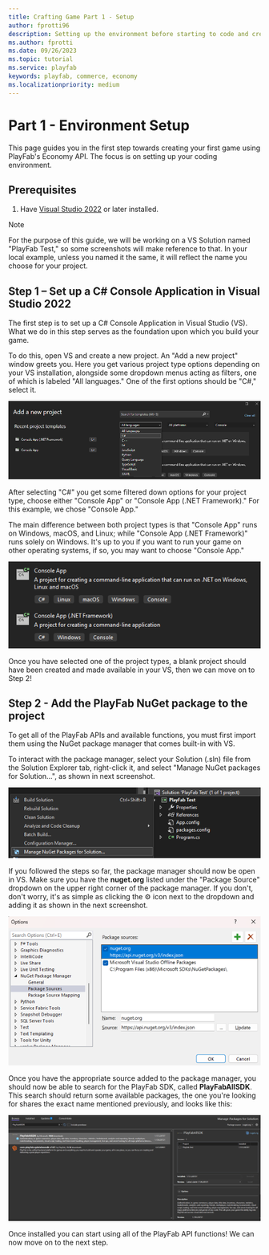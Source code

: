 ```yaml
---
title: Crafting Game Part 1 - Setup
author: fprotti96
description: Setting up the environment before starting to code and creating items.
ms.author: fprotti
ms.date: 09/26/2023
ms.topic: tutorial
ms.service: playfab
keywords: playfab, commerce, economy
ms.localizationpriority: medium
---
```


# Part 1 - Environment Setup

This page guides you in the first step towards creating your first game using PlayFab's Economy API. The focus is on setting up your coding environment.

## Prerequisites

1. Have [Visual Studio 2022](https://visualstudio.microsoft.com/downloads/) or later installed.

> [!NOTE]
> For the purpose of this guide, we will be working on a VS Solution named "PlayFab Test," so some screenshots will make reference to that. In your local example, unless you named it the same, it will reflect the name you choose for your project.

## Step 1 – Set up a C# Console Application in Visual Studio 2022

The first step is to set up a C# Console Application in Visual Studio (VS). What we do in this step serves as the foundation upon which you build your game.

To do this, open VS and create a new project. An "Add a new project" window greets you. Here you get various project type options depending on your VS installation, alongside some dropdown menus acting as filters, one of which is labeled "All languages." One of the first options should be "C#," select it.

![VS Language Selector](../../media/crafting-game-images/vs-lang-select.png)

After selecting "C#" you get some filtered down options for your project type, choose either "Console App" or "Console App (.NET Framework)." For this example, we chose "Console App."

The main difference between both project types is that "Console App" runs on Windows, macOS, and Linux; while "Console App (.NET Framework)" runs solely on Windows. It's up to you if you want to run your game on other operating systems, if so, you may want to choose "Console App."

![VS Project Type](../../media/crafting-game-images/vs-proj-type.png)

Once you have selected one of the project types, a blank project should have been created and made available in your VS, then we can move on to Step 2!

## Step 2 - Add the PlayFab NuGet package to the project

To get all of the PlayFab APIs and available functions, you must first import them using the NuGet package manager that comes built-in with VS.

To interact with the package manager, select your Solution (.sln) file from the Solution Explorer tab, right-click it, and select "Manage NuGet packages for Solution...", as shown in next screenshot.

![Nuget Package Location](../../media/crafting-game-images/ngt-pkg-loc.png)

If you followed the steps so far, the package manager should now be open in VS. Make sure you have the **nuget.org** listed under the "Package Source" dropdown on the upper right corner of the package manager. If you don't, don't worry, it's as simple as clicking the ⚙️ icon next to the dropdown and adding it as shown in the next screenshot.

![Nuget Sources](../../media/crafting-game-images/ngt-srcs.png)

Once you have the appropriate source added to the package manager, you should now be able to search for the PlayFab SDK, called **PlayFabAllSDK**. This search should return some available packages, the one you're looking for shares the exact name mentioned previously, and looks like this:

![Playfab SDK](../../media/crafting-game-images/pf-sdk.png)

Once installed you can start using all of the PlayFab API functions! We can now move on to the next step.
